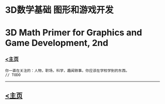 # 3D数学基础 图形和游戏开发
# 3D Math Primer for Graphics and Game Development, 2nd

### [<主页](/index.html)

```
你一直在关注的：人物，职场，科学，趣闻轶事。你应该在学校学到的东西。 
// TODO
```

---

## [<主页](/index.html)